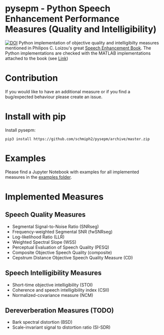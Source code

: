 # pysepm - Python Speech Enhancement Performance Measures (Quality and Intelligibility)
[![DOI](https://zenodo.org/badge/220233987.svg)](https://zenodo.org/badge/latestdoi/220233987)
Python implementation of objective quality and intelligibilty measures mentioned in Philipos C. Loizou's great [Speech Enhancement Book](https://www.crcpress.com/Speech-Enhancement-Theory-and-Practice-Second-Edition/Loizou/p/book/9781138075573). The Python implementations are checked with the MATLAB implementations attached to the book (see [Link](https://crcpress.com/downloads/K14513/K14513_CD_Files.zip))

# Contribution
If you would like to have an additional measure or if you find a bug/expected behaviour please create an issue.

# Install with pip
Install pysepm:
```
pip3 install https://github.com/schmiph2/pysepm/archive/master.zip
```
# Examples
Please find a Jupyter Notebook with examples for all implemented measures in the [examples folder](https://github.com/schmiph2/pysepm/tree/master/examples).

# Implemented Measures
## Speech Quality Measures
+ Segmental Signal-to-Noise Ratio (SNRseg)
+ Frequency-weighted Segmental SNR (fwSNRseg)
+ Log-likelihood Ratio (LLR)
+ Weighted Spectral Slope (WSS)
+ Perceptual Evaluation of Speech Quality (PESQ)
+ Composite Objective Speech Quality (composite)
+ Cepstrum Distance Objective Speech Quality Measure (CD)

## Speech Intelligibility Measures
+ Short-time objective intelligibility (STOI)
+ Coherence and speech intelligibility index (CSII)
+ Normalized-covariance measure (NCM)

## Dereverberation Measures (TODO)
+ Bark spectral distortion (BSD) 
+ Scale-invariant signal to distortion ratio (SI-SDR)
